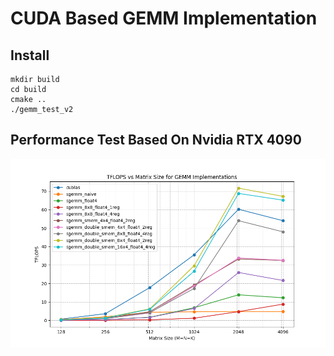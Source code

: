 # CUDA Based GEMM Implementation

## Install
```
mkdir build
cd build
cmake ..
./gemm_test_v2
```

## Performance Test Based On Nvidia RTX 4090

![Performance Graph](./script/performance.png)
